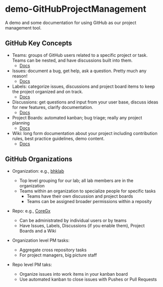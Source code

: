 # demo-GitHubProjectManagement
A demo and some documentation for using GitHub as our project management tool.

## GitHub Key Concepts

- Teams: groups of GitHub users related to a specific project or task. Teams can be nested, and have discussions built into them.
  - [Docs](https://docs.github.com/en/organizations/organizing-members-into-teams/about-teams)
- Issues: document a bug, get help, ask a question. Pretty much any reason!
  - [Docs](https://docs.github.com/en/issues/tracking-your-work-with-issues/about-issues) 
- Labels: categorize issues, discussions and project board items to keep the project organized and on track.
  - [Docs](https://docs.github.com/en/issues/using-labels-and-milestones-to-track-work/managing-labels)
- Discussions: get questions and input from your user base, discuss ideas for new features, clarify documentation.
  - [Docs](https://docs.github.com/en/discussions/quickstart)
- Project Boards: automated kanban; bug triage; really any project planning
  - [Docs](https://guides.github.com/features/issues/)
- Wiki: long form documentation about your project including contribution rules, best practice guidelines, demo content.
  - [Docs](https://docs.github.com/en/communities/documenting-your-project-with-wikis/about-wikis)

## GitHub Organizations
  - Organization: e.g., [bhklab](https://github.com/bhklab)
    - Top level grouping for our lab; all lab members are in the organization
    - Teams within an organization to specialize people for specific tasks
      - Teams have their own discussion and project boards
      - Teams can be assigned broader permissions within a reposity
  - Repo: e.g., [CoreGx](https://github.com/bhklab/CoreGx)
     - Can be administrated by individual users or by teams
     - Have Issues, Labels, Discussions (if you enable them), Project Boards and a Wiki

  - Organization level PM tasks:
    - Aggregate cross repository tasks
    - For project managers, big picture staff
  - Repo level PM taks:
    - Organize issues into work items in your kanban board
    - Use automated kanban to close issues with Pushes or Pull Requests
